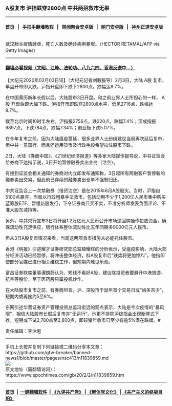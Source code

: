 ### A股复市 沪指跌穿2800点 中共两招救市无果
------------------------

#### [首页](https://github.com/gfw-breaker/banned-news1/blob/master/README.md) &nbsp;&nbsp;|&nbsp;&nbsp; [手把手翻墙教程](https://github.com/gfw-breaker/guides/wiki) &nbsp;&nbsp;|&nbsp;&nbsp; [禁闻聚合安卓版](https://github.com/gfw-breaker/bn-android) &nbsp;&nbsp;|&nbsp;&nbsp; [网门安卓版](https://github.com/oGate2/oGate) &nbsp;&nbsp;|&nbsp;&nbsp; [神州正道安卓版](https://github.com/SzzdOgate/update) 



<div><img alt="" class="aligncenter wp-post-image" src="https://i.epochtimes.com/assets/uploads/2020/01/GettyImages-1196130115-3-600x400.jpg"/>
<div class="red16 caption">
 <p>
  武汉肺炎疫情肆虐，死亡人数及确诊病例暴增。（HECTOR RETAMAL/AFP via Getty Images）
 </p>
</div>
</div><hr/>

#### [翻墙必看视频（文昭、江峰、法轮功、八九六四、香港反送中...）](https://github.com/gfw-breaker/banned-news1/blob/master/pages/link3.md)

<div><p>
 【大纪元2020年02月03日讯】（大纪元记者刘毅报导）2月3日，大陆
 <ok href="https://www.epochtimes.com/gb/tag/a%E8%82%A1.html">
  A股
 </ok>
 复市，早盘开市即大跌，沪指开盘即下跌下2800点，跌幅达8.7%。
</p>
<p>
 在中国黄历新年长假以后，大陆股市3日开盘。和之前业界人士所担心的一样，
 <ok href="https://www.epochtimes.com/gb/tag/a%E8%82%A1.html">
  A股
 </ok>
 开盘后即大幅下跌。沪指开市即跌穿2800点水平，低见2716点，跌幅达8.7%。
</p>
<p>
 截至北京时间10时半左右，沪指报2756点，跌220点，跌幅7.4%；深成指报9897点，下跌784点，跌幅7.34%；创业板下跌5.07%。
</p>
<p>
 在今年复市之前，因为大陆瘟疫蔓延，很多业界人士纷纷建议当局再次延后复市，但中共一意孤行，而且还运用货币及行政手段希望拉住股市下跌。
</p>
<p>
 2日，大陆《券商中国》、《21世纪经济报道》等多家大陆媒体报导说，中共证监会给券商下达指示说，3日开始暂停融券卖出业务（沽空）。
</p>
<p>
 有接到证监会相关通知的券商对内立即发布通知称，3日起所有两融客户暂停新的融券卖出交易，但此前已存续的融券卖出仓单不强制归还。
</p>
<p>
 中共证监会上一次禁融券（借货沽空）是在2015年6月A股股灾。当时，沪指自5100点暴泻，当局以行政粗暴手法救市，包括动用不少于1,200亿人民币集中购买蓝筹股ETF、暂缓新股发行，下令证券商只买不卖，不准分析师发表负面评论、不准大股东减持等。
</p>
<p>
 另外，中共央行宣布3日将开展1.2万亿元人民币公开市场逆回购操作投放资金，确保流动性充足供应，银行体系整体流动性比去年同期多9000亿元人民币。
</p>
<p>
 但从3日A股复市情况来看，当局这两项救市措施未必能托住股市。
</p>
<p>
 香港《明报》引述耀才证券研究部总监植耀辉的分析表示，受瘟疫影响，大陆大部分经济活动已经暂停，将冲击整体经济，料A股复市后“跌势将更加惨烈”，他指即使部分官媒已进行相关维稳工作，但短期内难见乐观。
</p>
<p>
 富昌证券联席董事谭朗蔚认为，短线不看好A股，建议除投资者要避开中港旅游、航空等股份，至于医药股只属投机炒作。
</p>
<p>
 在大陆股市复市之前，有券商坦言，沪、深股市于鼠年首个交易日或“凶多吉少”，短期内或再挫约5至8%。
</p>
<p>
 东网引述华晋证券资产管理投资总监冯宏远的观点表示，大陆是今次疫情的“暴风眼”，相信大陆股市长假后复市亦“无运行”。他更不排除沪综指会出现断崖式下挫，短期或下试2,780点至2,800点，即较猪年收市日至少有逾5%潜在跌幅。#
</p>
<p>
 责任编辑：李沐恩
</p>
</div>
<hr/>
手机上长按并复制下列链接或二维码分享本文章：<br/>
https://github.com/gfw-breaker/banned-news1/blob/master/pages/nsc413/n11839859.md <br/>
<a href='https://github.com/gfw-breaker/banned-news1/blob/master/pages/nsc413/n11839859.md'><img src='https://github.com/gfw-breaker/banned-news1/blob/master/pages/nsc413/n11839859.md.png'/></a> <br/>
原文地址（需翻墙访问）：https://www.epochtimes.com/gb/20/2/2/n11839859.htm


------------------------
#### [首页](https://github.com/gfw-breaker/banned-news1/blob/master/README.md) &nbsp;|&nbsp; [一键翻墙软件](https://github.com/gfw-breaker/nogfw/blob/master/README.md) &nbsp;| [《九评共产党》](https://github.com/gfw-breaker/9ping.md/blob/master/README.md#九评之一评共产党是什么) | [《解体党文化》](https://github.com/gfw-breaker/jtdwh.md/blob/master/README.md) | [《共产主义的终极目的》](https://github.com/gfw-breaker/gczydzjmd.md/blob/master/README.md)


<img src='http://gfw-breaker.win/banned-news/pages/nsc413/n11839859.md' width='0px' height='0px'/>